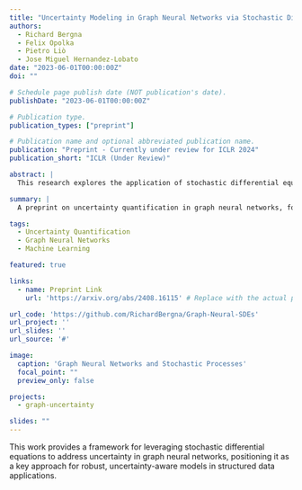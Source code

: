 ```yaml
---
title: "Uncertainty Modeling in Graph Neural Networks via Stochastic Differential Equations"
authors:
  - Richard Bergna
  - Felix Opolka
  - Pietro Liò
  - Jose Miguel Hernandez-Lobato
date: "2023-06-01T00:00:00Z"
doi: ""

# Schedule page publish date (NOT publication's date).
publishDate: "2023-06-01T00:00:00Z"

# Publication type.
publication_types: ["preprint"]

# Publication name and optional abbreviated publication name.
publication: "Preprint - Currently under review for ICLR 2024"
publication_short: "ICLR (Under Review)"

abstract: |
  This research explores the application of stochastic differential equations to uncertainty modeling in graph neural networks (GNNs). The proposed approach enhances the expressiveness of GNNs by incorporating continuous stochastic processes in the representation learning process, which improves the network's ability to handle uncertainty in graph-structured data.

summary: |
  A preprint on uncertainty quantification in graph neural networks, focusing on incorporating stochastic processes.

tags:
  - Uncertainty Quantification
  - Graph Neural Networks
  - Machine Learning

featured: true

links:
  - name: Preprint Link
    url: 'https://arxiv.org/abs/2408.16115' # Replace with the actual preprint link

url_code: 'https://github.com/RichardBergna/Graph-Neural-SDEs'
url_project: ''
url_slides: ''
url_source: '#'

image:
  caption: 'Graph Neural Networks and Stochastic Processes'
  focal_point: ""
  preview_only: false

projects:
  - graph-uncertainty

slides: ""
---
```


This work provides a framework for leveraging stochastic differential equations to address uncertainty in graph neural networks, positioning it as a key approach for robust, uncertainty-aware models in structured data applications.
